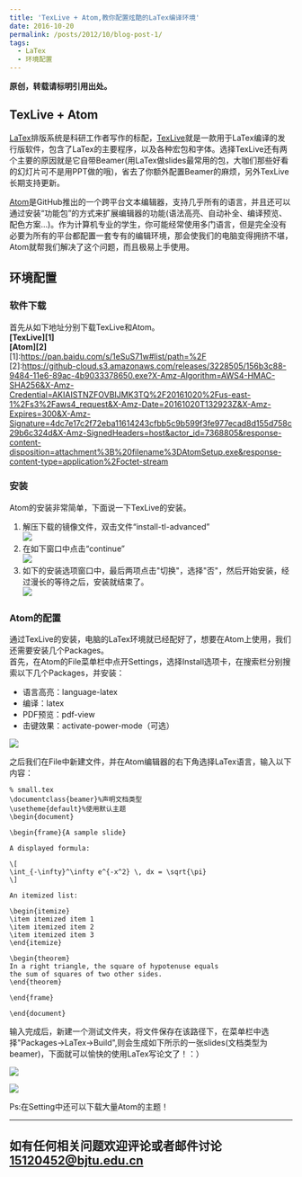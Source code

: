 ```yaml
---
title: 'TexLive + Atom,教你配置炫酷的LaTex编译环境'
date: 2016-10-20
permalink: /posts/2012/10/blog-post-1/
tags:
  - LaTex
  - 环境配置
---
```


**原创，转载请标明引用出处。**

## TexLive + Atom

[LaTex](https://en.wikipedia.org/wiki/LaTeX)排版系统是科研工作者写作的标配，[TexLive](https://en.wikipedia.org/wiki/TeX_Live)就是一款用于LaTex编译的发行版软件，包含了LaTex的主要程序，以及各种宏包和字体。选择TexLive还有两个主要的原因就是它自带Beamer(用LaTex做slides最常用的包，大咖们那些好看的幻灯片可不是用PPT做的哦)，省去了你额外配置Beamer的麻烦，另外TexLive长期支持更新。  

[Atom](https://atom.io/)是GitHub推出的一个跨平台文本编辑器，支持几乎所有的语言，并且还可以通过安装“功能包”的方式来扩展编辑器的功能(语法高亮、自动补全、编译预览、配色方案...)。作为计算机专业的学生，你可能经常使用多门语言，但是完全没有必要为所有的平台都配置一套专有的编辑环境，那会使我们的电脑变得拥挤不堪，Atom就帮我们解决了这个问题，而且极易上手使用。

## 环境配置

### 软件下载

首先从如下地址分别下载TexLive和Atom。  
**[TexLive][1]**    
**[Atom][2]**  
[1]:https://pan.baidu.com/s/1eSuS71w#list/path=%2F  
[2]:https://github-cloud.s3.amazonaws.com/releases/3228505/156b3c88-9484-11e6-89ac-4b9033378650.exe?X-Amz-Algorithm=AWS4-HMAC-SHA256&X-Amz-Credential=AKIAISTNZFOVBIJMK3TQ%2F20161020%2Fus-east-1%2Fs3%2Faws4_request&X-Amz-Date=20161020T132923Z&X-Amz-Expires=300&X-Amz-Signature=4dc7e17c2f72eba11614243cfbb5c9b599f3fe977ecad8d155d758c29b6c324d&X-Amz-SignedHeaders=host&actor_id=7368805&response-content-disposition=attachment%3B%20filename%3DAtomSetup.exe&response-content-type=application%2Foctet-stream

### 安装  

Atom的安装非常简单，下面说一下TexLive的安装。  

1. 解压下载的镜像文件，双击文件“install-tl-advanced”  
![](http://ww1.sinaimg.cn/large/535663c3gw1f8z2rjx015j20mr0fkdjk.jpg)  
2. 在如下窗口中点击“continue”  
![](http://ww2.sinaimg.cn/large/535663c3gw1f8z2sw5jjjj208r04caag.jpg)  
3. 如下的安装选项窗口中，最后两项点击"切换"，选择"否"，然后开始安装，经过漫长的等待之后，安装就结束了。  
![](http://ww4.sinaimg.cn/large/535663c3gw1f8z2x2agd5j20fc0egq5j.jpg)  


### Atom的配置

通过TexLive的安装，电脑的LaTex环境就已经配好了，想要在Atom上使用，我们还需要安装几个Packages。  
首先，在Atom的File菜单栏中点开Settings，选择Install选项卡，在搜索栏分别搜索以下几个Packages，并安装：  
* 语言高亮：language-latex  
* 编译：latex
* PDF预览：pdf-view
* 击键效果：activate-power-mode（可选）

![](http://ww3.sinaimg.cn/large/535663c3gw1f8z3miaprrj20u30dmdiq.jpg)

之后我们在File中新建文件，并在Atom编辑器的右下角选择LaTex语言，输入以下内容：

```
% small.tex
\documentclass{beamer}%声明文档类型
\usetheme{default}%使用默认主题
\begin{document}

\begin{frame}{A sample slide}

A displayed formula:

\[
\int_{-\infty}^\infty e^{-x^2} \, dx = \sqrt{\pi}
\]

An itemized list:

\begin{itemize}
\item itemized item 1
\item itemized item 2
\item itemized item 3
\end{itemize}

\begin{theorem}
In a right triangle, the square of hypotenuse equals
the sum of squares of two other sides.
\end{theorem}

\end{frame}

\end{document}
```

输入完成后，新建一个测试文件夹，将文件保存在该路径下，在菜单栏中选择"Packages->LaTex->Build",则会生成如下所示的一张slides(文档类型为beamer)，下面就可以愉快的使用LaTex写论文了！：）

![](http://ww1.sinaimg.cn/large/535663c3gw1f8z3njkzhfj20nq0hsmyc.jpg)

![](http://ww3.sinaimg.cn/large/535663c3gw1f8z3rfhwqig20e607m4qq.gif)

Ps:在Setting中还可以下载大量Atom的主题！

---------------------------------------------------
**如有任何相关问题欢迎评论或者邮件讨论<15120452@bjtu.edu.cn>**
------

